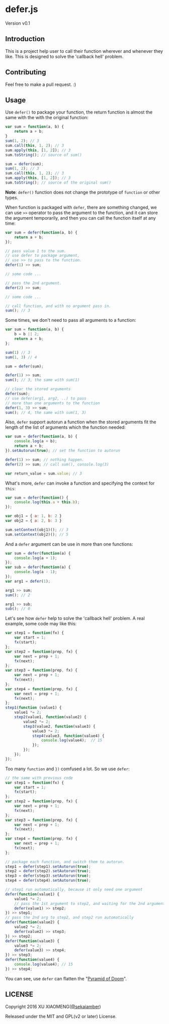 # defer.js

Version v0.1

## Introduction

This is a project help user to call their function wherever and whenever they like. This is designed to solve the 'callback hell' problem.

## Contributing

Feel free to make a pull request. :)

## Usage

Use `defer()` to package your function, the return function is almost the same with the with the original function:
```javascript
var sum = function(a, b) {
    return a + b;
}
sum(1, 2); // 3
sum.call(this, 1, 2); // 3
sum.apply(this, [1, 2]); // 3
sum.toString(); // source of sum()

sum = defer(sum);
sum(1, 2); // 3
sum.call(this, 1, 2); // 3
sum.apply(this, [1, 2]); // 3
sum.toString(); // source of the original sum()
```
**Note**: `defer()` function does not change the prototype of `function` or other types.

When function is packaged with `defer`, there are something changed, we can use `>>` operator to pass the argument to the function, and it can store the argument temporarily, and then you can call the function itself at any time:
```javascript
var sum = defer(function(a, b) {
    return a + b;
});

// pass value 1 to the sum.
// use defer to package argument,
// use >> to pass to the function.
defer(1) >> sum;

// some code ...

// pass the 2nd argument.
defer(2) >> sum;

// some code ...

// call function, and with no argument pass in.
sum(); // 3
```
Some times, we don't need to pass all arguments to a function:
```javascript
var sum = function(a, b) {
    b = b || 2;
    return a + b;
};

sum(1) // 3
sum(1, 3) // 4

sum = defer(sum);

defer(1) >> sum;
sum(); // 3, the same with sum(1)

// clear the stored arguments
defer(sum);
// use defer(arg1, arg2, ..) to pass
// more than one arguments to the function
defer(1, 3) >> sum;
sum(); // 4, the same with sum(1, 3)  
```
Also, `defer` support autorun a function when the stored arguments fit the length of the list of arguments which the function needed:
```javascript
var sum = defer(function(a, b) {
    console.log(a + b);
    return a + b;
}).setAutorun(true); // set the function to autorun

defer(1) >> sum; // nothing happen.
defer(2) >> sum; // call sum(), console.log(3)

var return_value = sum.value; // 3
```
What's more, `defer` can invoke a function and specifying the context for `this`:
```javascript
var sum = defer(function() {
    console.log(this.a + this.b);
});

var obj1 = { a: 1, b: 2 }
var obj2 = { a: 2, b: 3 }

sum.setContext(obj1)(); // 3 
sum.setContext(obj2)(); // 5
```
And a `defer` argument can be use in more than one functions:
```javascript
var sum = defer(function(a) {
    console.log(a + 1);
});
var sub = defer(function(a) {
    console.log(a - 1);
});
var arg1 = defer(1);

arg1 >> sum;
sum(); // 2

arg1 >> sub;
sub(); // 0
```
Let's see how `defer` help to solve the 'callback hell' problem. A real example, some code may like this:
```javascript
var step1 = function(fx) {
    var start = 1;
    fx(start);
};
var step2 = function(prep, fx) {
    var next = prep + 1;
    fx(next);
};
var step3 = function(prep, fx) {
    var next = prep + 1;
    fx(next);
};
var step4 = function(prep, fx) {
    var next = prep + 1;
    fx(next);
};
step1(function (value1) {
    value1 *= 2;
    step2(value1, function(value2) {
        value2 *= 2;
        step3(value2, function(value3) {
            value3 *= 2;
            step4(value3, function(value4) {
                console.log(value4);  // 15
            });
        });
    });
});
```
Too many `function` and `})` comfused a lot. So we use `defer`:
```javascript
// the same with previous code
var step1 = function(fx) {
    var start = 1;
    fx(start);
};
var step2 = function(prep, fx) {
    var next = prep + 1;
    fx(next);
};
var step3 = function(prep, fx) {
    var next = prep + 1;
    fx(next);
};
var step4 = function(prep, fx) {
    var next = prep + 1;
    fx(next);
};

// package each function, and switch them to autorun.
step1 = defer(step1).setAutorun(true);
step2 = defer(step2).setAutorun(true);
step3 = defer(step3).setAutorun(true);
step4 = defer(step4).setAutorun(true);

// step1 run automatically, because it only need one argument
defer(function(value1) {
    value1 *= 2;
    // pass the 1st argument to step2, and waiting for the 2nd argument
    defer(value1) >> step2;
}) >> step1;
// pass the 2nd arg to step2, and step2 run automatically
defer(function(value2) {
    value2 *= 2;
    defer(value2) >> step3;
}) >> step2;
defer(function(value3) {
    value3 *= 2;
    defer(value3) >> step4;
}) >> step3;
defer(function(value4) {
    console.log(value4); // 15
}) >> step4;
```
You can see, use `defer` can flatten the "[Pyramid of Doom](http://calculist.org/blog/2011/12/14/why-coroutines-wont-work-on-the-web/)".

## LICENSE

Copyright 2016 XU XIAOMENG([@sekaiamber](http://github.com/sekaiamber))

Released under the MIT and GPL(v2 or later) License.
